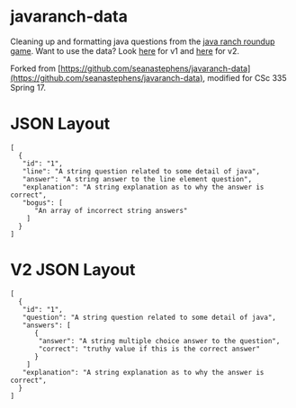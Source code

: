 # javaranch-data
Cleaning up and formatting java questions from the [java ranch roundup game](http://www.javaranch.com/roundup.jsp). Want to use the data? Look [here](http://seanastephens.github.io/javaranch-data/questions.json) for v1 and [here](http://seanastephens.github.io/javaranch-data/questions.v2.json) for v2.

Forked from [https://github.com/seanastephens/javaranch-data](https://github.com/seanastephens/javaranch-data), modified for CSc 335 Spring 17.

# JSON Layout

    [
      {
       "id": "1",
       "line": "A string question related to some detail of java",
       "answer": "A string answer to the line element question",
       "explanation": "A string explanation as to why the answer is correct",
       "bogus": [
          "An array of incorrect string answers"
        ]
      }
    ]

# V2 JSON Layout

    [
      {
       "id": "1",
       "question": "A string question related to some detail of java",
       "answers": [
          {
           "answer": "A string multiple choice answer to the question",
           "correct": "truthy value if this is the correct answer"
          }
        ]
       "explanation": "A string explanation as to why the answer is correct",
      }
    ]
